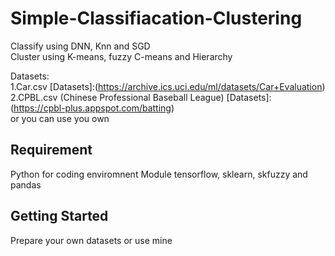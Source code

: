 # Simple-Classifiacation-Clustering
Classify using DNN, Knn and SGD <br>
Cluster using K-means, fuzzy C-means and Hierarchy<br>

Datasets:<br>
1.Car.csv [Datasets]:(https://archive.ics.uci.edu/ml/datasets/Car+Evaluation)
2.CPBL.csv (Chinese Professional Baseball League) [Datasets]:(https://cpbl-plus.appspot.com/batting)
<br>
or you can use you own

## Requirement
Python for coding enviromnent
Module tensorflow, sklearn, skfuzzy and pandas

## Getting Started
Prepare your own datasets or use mine 
